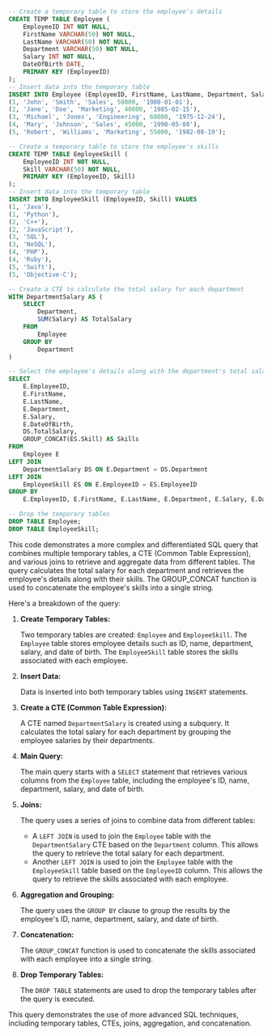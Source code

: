 ```sql
-- Create a temporary table to store the employee's details
CREATE TEMP TABLE Employee (
    EmployeeID INT NOT NULL,
    FirstName VARCHAR(50) NOT NULL,
    LastName VARCHAR(50) NOT NULL,
    Department VARCHAR(50) NOT NULL,
    Salary INT NOT NULL,
    DateOfBirth DATE,
    PRIMARY KEY (EmployeeID)
);
-- Insert data into the temporary table
INSERT INTO Employee (EmployeeID, FirstName, LastName, Department, Salary, DateOfBirth) VALUES
(1, 'John', 'Smith', 'Sales', 50000, '1980-01-01'),
(2, 'Jane', 'Doe', 'Marketing', 40000, '1985-02-15'),
(3, 'Michael', 'Jones', 'Engineering', 60000, '1975-12-24'),
(4, 'Mary', 'Johnson', 'Sales', 45000, '1990-05-08'),
(5, 'Robert', 'Williams', 'Marketing', 55000, '1982-08-19');

-- Create a temporary table to store the employee's skills
CREATE TEMP TABLE EmployeeSkill (
    EmployeeID INT NOT NULL,
    Skill VARCHAR(50) NOT NULL,
    PRIMARY KEY (EmployeeID, Skill)
);
-- Insert data into the temporary table
INSERT INTO EmployeeSkill (EmployeeID, Skill) VALUES
(1, 'Java'),
(1, 'Python'),
(2, 'C++'),
(2, 'JavaScript'),
(3, 'SQL'),
(3, 'NoSQL'),
(4, 'PHP'),
(4, 'Ruby'),
(5, 'Swift'),
(5, 'Objective-C');

-- Create a CTE to calculate the total salary for each department
WITH DepartmentSalary AS (
    SELECT
        Department,
        SUM(Salary) AS TotalSalary
    FROM
        Employee
    GROUP BY
        Department
)

-- Select the employee's details along with the department's total salary and the employee's skills
SELECT
    E.EmployeeID,
    E.FirstName,
    E.LastName,
    E.Department,
    E.Salary,
    E.DateOfBirth,
    DS.TotalSalary,
    GROUP_CONCAT(ES.Skill) AS Skills
FROM
    Employee E
LEFT JOIN
    DepartmentSalary DS ON E.Department = DS.Department
LEFT JOIN
    EmployeeSkill ES ON E.EmployeeID = ES.EmployeeID
GROUP BY
    E.EmployeeID, E.FirstName, E.LastName, E.Department, E.Salary, E.DateOfBirth, DS.TotalSalary;

-- Drop the temporary tables
DROP TABLE Employee;
DROP TABLE EmployeeSkill;
```

This code demonstrates a more complex and differentiated SQL query that combines multiple temporary tables, a CTE (Common Table Expression), and various joins to retrieve and aggregate data from different tables. The query calculates the total salary for each department and retrieves the employee's details along with their skills. The GROUP_CONCAT function is used to concatenate the employee's skills into a single string.

Here's a breakdown of the query:

1. **Create Temporary Tables:**

   Two temporary tables are created: `Employee` and `EmployeeSkill`. The `Employee` table stores employee details such as ID, name, department, salary, and date of birth. The `EmployeeSkill` table stores the skills associated with each employee.

2. **Insert Data:**

   Data is inserted into both temporary tables using `INSERT` statements.

3. **Create a CTE (Common Table Expression):**

   A CTE named `DepartmentSalary` is created using a subquery. It calculates the total salary for each department by grouping the employee salaries by their departments.

4. **Main Query:**

   The main query starts with a `SELECT` statement that retrieves various columns from the `Employee` table, including the employee's ID, name, department, salary, and date of birth.

5. **Joins:**

   The query uses a series of joins to combine data from different tables:
     - A `LEFT JOIN` is used to join the `Employee` table with the `DepartmentSalary` CTE based on the `Department` column. This allows the query to retrieve the total salary for each department.
     - Another `LEFT JOIN` is used to join the `Employee` table with the `EmployeeSkill` table based on the `EmployeeID` column. This allows the query to retrieve the skills associated with each employee.

6. **Aggregation and Grouping:**

   The query uses the `GROUP BY` clause to group the results by the employee's ID, name, department, salary, and date of birth.

7. **Concatenation:**

   The `GROUP_CONCAT` function is used to concatenate the skills associated with each employee into a single string.

8. **Drop Temporary Tables:**

   The `DROP TABLE` statements are used to drop the temporary tables after the query is executed.

This query demonstrates the use of more advanced SQL techniques, including temporary tables, CTEs, joins, aggregation, and concatenation.